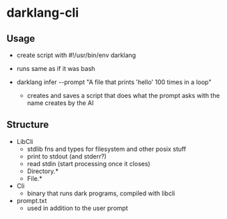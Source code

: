 # darklang-cli

## Usage

- create script with #!/usr/bin/env darklang
- runs same as if it was bash

- darklang infer --prompt "A file that prints 'hello' 100 times in a loop"
  - creates and saves a script that does what the prompt asks with the name creates by the AI

## Structure

- LibCli
  - stdlib fns and types for filesystem and other posix stuff
  - print to stdout (and stderr?)
  - read stdin (start processing once it closes)
  - Directory.\*
  - File.\*
- Cli
  - binary that runs dark programs, compiled with libcli
- prompt.txt
  - used in addition to the user prompt
